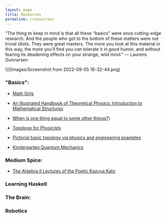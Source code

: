 ```yaml
---
layout: page
title: Resources
permalink: /resources/
---
```



“The thing to keep in mind is that all these “basics” were once cutting-edge research. And the people who got to the bottom of these matters were not trivial idiots. They were great masters. The more you look at this material in this way, the more you’ll find you can tolerate it in good humor, and without fearing its deadening effects on your strange, wild mind.”
— Laurens Gunnarsen

![](images/Screenshot from 2022-09-05 16-32-44.png)

### "Basics":

- [Math Girls](http://bentobooks.com/resources/math-girls-sample.pdf)
- [An Illustrated Handbook of Theoretical Physics: Introduction to Mathematical Structures](https://www.mathphysicsbook.com/mathematics/mathematical-structures/classifying-mathematical-concepts/)
- [When is one thing equal to some other things?](http://people.math.harvard.edu/~mazur/preprints/when_is_one.pdf)\

- [Topology for Physicists]()
- [Pictorial basic topology via physics and engineering examples](https://www2.math.upenn.edu/~ghrist/notes.html)
- [Kindergarten Quantum Mechanics](https://arxiv.org/pdf/quant-ph/0510032.pdf)

### Medium Spice:
- [The Algebra II Lectures of the Poetic Kazuya Kato](http://math.uchicago.edu/~chonoles/expository-notes/courses/2013/326/notes/math326notes.pdf)

### Learning Haskell 


### The Brain:


### Robotics

